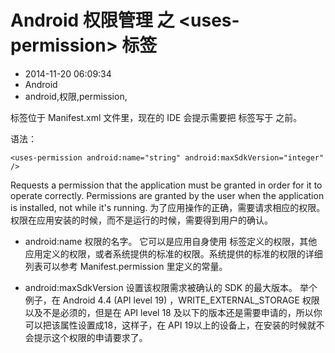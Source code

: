 # Android 权限管理 之 &lt;uses-permission&gt; 标签
- 2014-11-20 06:09:34
- Android
- android,权限,permission,

<!--markdown--><uses-permission>标签位于 Manifest.xml 文件里，现在的 IDE 会提示需要把 <uses-permission> 标签写于 <application> 之前。


<!--more-->


语法：

    <uses-permission android:name="string" android:maxSdkVersion="integer" />

Requests a permission that the application must be granted in order for it to operate correctly. Permissions are granted by the user when the application is installed, not while it's running. 为了应用操作的正确，需要请求相应的权限。权限在应用安装的时候，而不是运行的时候，需要得到用户的确认。

 - android:name  权限的名字。
    它可以是应用自身使用 <permission> 标签定义的权限，其他应用定义的权限，或者系统提供的标准的权限。系统提供的标准的权限的详细列表可以参考 Manifest.permission 里定义的常量。 

 - android:maxSdkVersion 设置该权限需求被确认的 SDK 的最大版本。
    举个例子，在 Android 4.4 (API level 19) ，WRITE_EXTERNAL_STORAGE 权限以及不是必须的，但是在 API level 18 及以下的版本还是需要申请的，所以你可以把该属性设置成18，这样子，在 API 19以上的设备上，在安装的时候就不会提示这个权限的申请要求了。